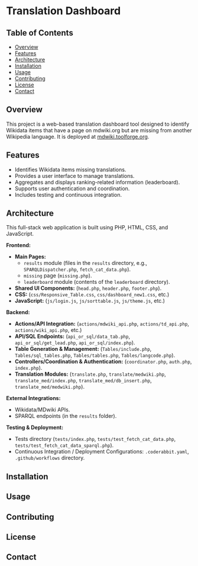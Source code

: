 # Translation Dashboard

## Table of Contents
* [Overview](#overview)
* [Features](#features)
* [Architecture](#architecture)
* [Installation](#installation)
* [Usage](#usage)
* [Contributing](#contributing)
* [License](#license)
* [Contact](#contact)

## Overview
This project is a web-based translation dashboard tool designed to identify Wikidata items that have a page on mdwiki.org but are missing from another Wikipedia language. It is deployed at [mdwiki.toolforge.org](mdwiki.toolforge.org).

## Features

* Identifies Wikidata items missing translations.
* Provides a user interface to manage translations.
* Aggregates and displays ranking-related information (leaderboard).
* Supports user authentication and coordination.
* Includes testing and continuous integration.

## Architecture

This full-stack web application is built using PHP, HTML, CSS, and JavaScript.

**Frontend:**

* **Main Pages:**
    * `results` module (files in the `results` directory, e.g., `SPARQLDispatcher.php`, `fetch_cat_data.php`).
    * `missing` page (`missing.php`).
    * `leaderboard` module (contents of the `leaderboard` directory).
* **Shared UI Components:** (`head.php`, `header.php`, `footer.php`).
* **CSS:** (`css/Responsive_Table.css`, `css/dashboard_new1.css`, etc.)
* **JavaScript:** (`js/login.js`, `js/sorttable.js`, `js/theme.js`, etc.)

**Backend:**

* **Actions/API Integration:** (`actions/mdwiki_api.php`, `actions/td_api.php`, `actions/wiki_api.php`, etc.)
* **API/SQL Endpoints:** (`api_or_sql/data_tab.php`, `api_or_sql/get_lead.php`, `api_or_sql/index.php`).
* **Table Generation & Management:** (`Tables/include.php`, `Tables/sql_tables.php`, `Tables/tables.php`, `Tables/langcode.php`).
* **Controllers/Coordination & Authentication:** (`coordinator.php`, `auth.php`, `index.php`).
* **Translation Modules:** (`translate.php`, `translate/medwiki.php`, `translate_med/index.php`, `translate_med/db_insert.php`, `translate_med/medwiki.php`).

**External Integrations:**

* Wikidata/MDwiki APIs.
* SPARQL endpoints (in the `results` folder).

**Testing & Deployment:**

* Tests directory (`tests/index.php`, `tests/test_fetch_cat_data.php`, `tests/test_fetch_cat_data_sparql.php`).
* Continuous Integration / Deployment Configurations: `.coderabbit.yaml`, `.github/workflows` directory.

## Installation
## Usage
## Contributing
## License
## Contact
